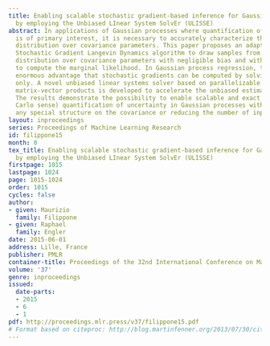 ```yaml
---
title: Enabling scalable stochastic gradient-based inference for Gaussian processes
  by employing the Unbiased LInear System SolvEr (ULISSE)
abstract: In applications of Gaussian processes where quantification of uncertainty
  is of primary interest, it is necessary to accurately characterize the posterior
  distribution over covariance parameters. This paper proposes an adaptation of the
  Stochastic Gradient Langevin Dynamics algorithm to draw samples from the posterior
  distribution over covariance parameters with negligible bias and without the need
  to compute the marginal likelihood. In Gaussian process regression, this has the
  enormous advantage that stochastic gradients can be computed by solving linear systems
  only. A novel unbiased linear systems solver based on parallelizable covariance
  matrix-vector products is developed to accelerate the unbiased estimation of gradients.
  The results demonstrate the possibility to enable scalable and exact (in a Monte
  Carlo sense) quantification of uncertainty in Gaussian processes without imposing
  any special structure on the covariance or reducing the number of input vectors.
layout: inproceedings
series: Proceedings of Machine Learning Research
id: filippone15
month: 0
tex_title: Enabling scalable stochastic gradient-based inference for Gaussian processes
  by employing the Unbiased LInear System SolvEr (ULISSE)
firstpage: 1015
lastpage: 1024
page: 1015-1024
order: 1015
cycles: false
author:
- given: Maurizio
  family: Filippone
- given: Raphael
  family: Engler
date: 2015-06-01
address: Lille, France
publisher: PMLR
container-title: Proceedings of the 32nd International Conference on Machine Learning
volume: '37'
genre: inproceedings
issued:
  date-parts:
  - 2015
  - 6
  - 1
pdf: http://proceedings.mlr.press/v37/filippone15.pdf
# Format based on citeproc: http://blog.martinfenner.org/2013/07/30/citeproc-yaml-for-bibliographies/
---
```

